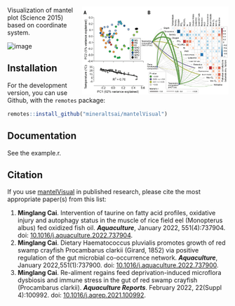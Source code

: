 <a href="https://github.com/mineraltsai/mantelVisual"><img src="https://github.com/mineraltsai/mantelVisual/blob/master/science2015.png" height="200" align="right" /></a>

Visualization of mantel plot (Science 2015) based on coordinate system.

![image](https://github.com/mineraltsai/mantelVisual/edit/master/science2015.png) 

## Installation

For the development version, you can use Github, with the `remotes`
package:

```r
remotes::install_github("mineraltsai/mantelVisual")
```

## Documentation

See the example.r.

## Citation

If you use [mantelVisual](https://github.com/mineraltsai/mantelVisual) in
published research, please cite the most appropriate paper(s) from this
list:

1.  **Minglang Cai**. Intervention of taurine on fatty acid profiles, oxidative injury and autophagy status in the muscle of rice field eel (Monopterus albus) fed oxidized fish oil.
    ***Aquaculture***, January 2022, 551(4):737904. doi: [10.1016/j.aquaculture.2022.737904](https://doi.org/10.1016/j.aquaculture.2022.737904).
2.  **Minglang Cai**. Dietary Haematococcus pluvialis promotes growth of red swamp crayfish Procambarus clarkii (Girard, 1852) via positive regulation of the gut microbial co-occurrence network. 
    ***Aquaculture***, January 2022,551(1):737900. doi: [10.1016/j.aquaculture.2022.737900](https://doi.org/10.1016/j.aquaculture.2022.737900).
3.  **Minglang Cai**. Re-aliment regains feed deprivation-induced microflora dysbiosis and immune stress in the gut of red swamp crayfish (Procambarus clarkii). 
    ***Aquaculture Reports***. February 2022, 22(Suppl 4):100992. doi: [10.1016/j.aqrep.2021.100992](https://doi.org/10.1016/j.aqrep.2021.100992).
